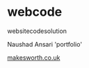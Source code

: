# webcode
websitecodesolution 
<p>Naushad Ansari 'portfolio' </p>
<a href="https://makesworth.co.uk/">makesworth.co.uk</a>
